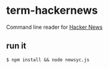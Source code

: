 term-hackernews
===============

Command line reader for [Hacker News](https://news.ycombinator.com/)


## run it

    $ npm install && node newsyc.js

